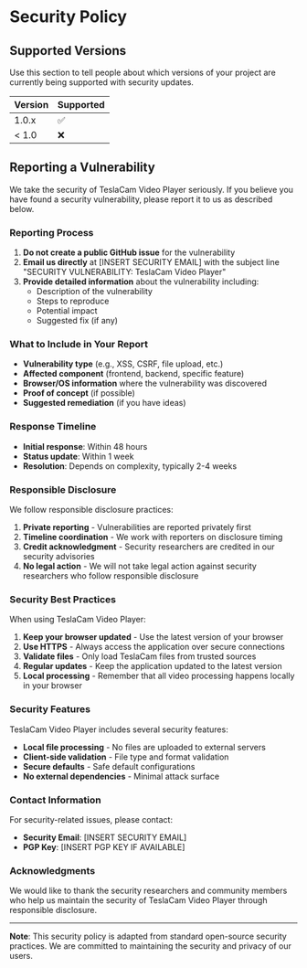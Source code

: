 # Security Policy

## Supported Versions

Use this section to tell people about which versions of your project are
currently being supported with security updates.

| Version | Supported          |
| ------- | ------------------ |
| 1.0.x   | :white_check_mark: |
| < 1.0   | :x:                |

## Reporting a Vulnerability

We take the security of TeslaCam Video Player seriously. If you believe you have found a security vulnerability, please report it to us as described below.

### Reporting Process

1. **Do not create a public GitHub issue** for the vulnerability
2. **Email us directly** at [INSERT SECURITY EMAIL] with the subject line "SECURITY VULNERABILITY: TeslaCam Video Player"
3. **Provide detailed information** about the vulnerability including:
   - Description of the vulnerability
   - Steps to reproduce
   - Potential impact
   - Suggested fix (if any)

### What to Include in Your Report

- **Vulnerability type** (e.g., XSS, CSRF, file upload, etc.)
- **Affected component** (frontend, backend, specific feature)
- **Browser/OS information** where the vulnerability was discovered
- **Proof of concept** (if possible)
- **Suggested remediation** (if you have ideas)

### Response Timeline

- **Initial response**: Within 48 hours
- **Status update**: Within 1 week
- **Resolution**: Depends on complexity, typically 2-4 weeks

### Responsible Disclosure

We follow responsible disclosure practices:

1. **Private reporting** - Vulnerabilities are reported privately first
2. **Timeline coordination** - We work with reporters on disclosure timing
3. **Credit acknowledgment** - Security researchers are credited in our security advisories
4. **No legal action** - We will not take legal action against security researchers who follow responsible disclosure

### Security Best Practices

When using TeslaCam Video Player:

1. **Keep your browser updated** - Use the latest version of your browser
2. **Use HTTPS** - Always access the application over secure connections
3. **Validate files** - Only load TeslaCam files from trusted sources
4. **Regular updates** - Keep the application updated to the latest version
5. **Local processing** - Remember that all video processing happens locally in your browser

### Security Features

TeslaCam Video Player includes several security features:

- **Local file processing** - No files are uploaded to external servers
- **Client-side validation** - File type and format validation
- **Secure defaults** - Safe default configurations
- **No external dependencies** - Minimal attack surface

### Contact Information

For security-related issues, please contact:

- **Security Email**: [INSERT SECURITY EMAIL]
- **PGP Key**: [INSERT PGP KEY IF AVAILABLE]

### Acknowledgments

We would like to thank the security researchers and community members who help us maintain the security of TeslaCam Video Player through responsible disclosure.

---

**Note**: This security policy is adapted from standard open-source security practices. We are committed to maintaining the security and privacy of our users. 